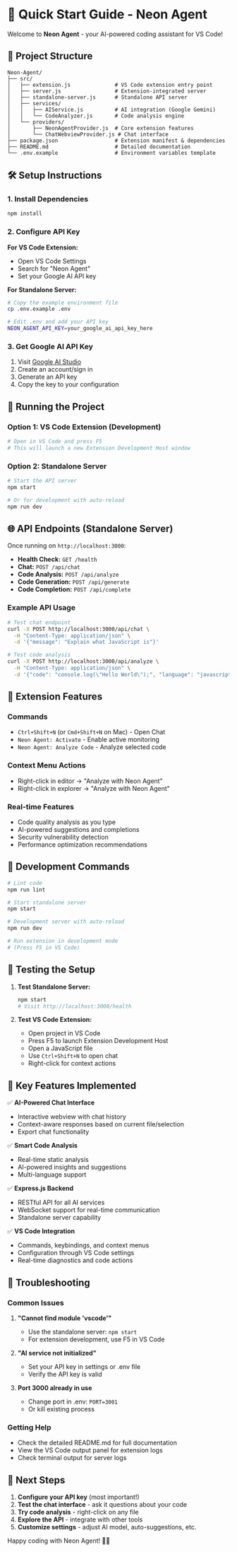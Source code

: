# 🚀 Quick Start Guide - Neon Agent

Welcome to **Neon Agent** - your AI-powered coding assistant for VS Code!

## 📁 Project Structure

```
Neon-Agent/
├── src/
│   ├── extension.js              # VS Code extension entry point
│   ├── server.js                 # Extension-integrated server
│   ├── standalone-server.js      # Standalone API server
│   ├── services/
│   │   ├── AIService.js          # AI integration (Google Gemini)
│   │   └── CodeAnalyzer.js       # Code analysis engine
│   └── providers/
│       ├── NeonAgentProvider.js  # Core extension features
│       └── ChatWebviewProvider.js # Chat interface
├── package.json                  # Extension manifest & dependencies
├── README.md                     # Detailed documentation
└── .env.example                  # Environment variables template
```

## 🛠 Setup Instructions

### 1. Install Dependencies
```bash
npm install
```

### 2. Configure API Key

**For VS Code Extension:**
- Open VS Code Settings
- Search for "Neon Agent"
- Set your Google AI API key

**For Standalone Server:**
```bash
# Copy the example environment file
cp .env.example .env

# Edit .env and add your API key
NEON_AGENT_API_KEY=your_google_ai_api_key_here
```

### 3. Get Google AI API Key
1. Visit [Google AI Studio](https://makersuite.google.com/)
2. Create an account/sign in
3. Generate an API key
4. Copy the key to your configuration

## 🚀 Running the Project

### Option 1: VS Code Extension (Development)
```bash
# Open in VS Code and press F5
# This will launch a new Extension Development Host window
```

### Option 2: Standalone Server
```bash
# Start the API server
npm start

# Or for development with auto-reload
npm run dev
```

## 🌐 API Endpoints (Standalone Server)

Once running on `http://localhost:3000`:

- **Health Check:** `GET /health`
- **Chat:** `POST /api/chat`
- **Code Analysis:** `POST /api/analyze`
- **Code Generation:** `POST /api/generate`
- **Code Completion:** `POST /api/complete`

### Example API Usage

```bash
# Test chat endpoint
curl -X POST http://localhost:3000/api/chat \
  -H "Content-Type: application/json" \
  -d '{"message": "Explain what JavaScript is"}'

# Test code analysis
curl -X POST http://localhost:3000/api/analyze \
  -H "Content-Type: application/json" \
  -d '{"code": "console.log(\"Hello World\");", "language": "javascript"}'
```

## 🎯 Extension Features

### Commands
- `Ctrl+Shift+N` (or `Cmd+Shift+N` on Mac) - Open Chat
- `Neon Agent: Activate` - Enable active monitoring
- `Neon Agent: Analyze Code` - Analyze selected code

### Context Menu Actions
- Right-click in editor → "Analyze with Neon Agent"
- Right-click in explorer → "Analyze with Neon Agent"

### Real-time Features
- Code quality analysis as you type
- AI-powered suggestions and completions
- Security vulnerability detection
- Performance optimization recommendations

## 🔧 Development Commands

```bash
# Lint code
npm run lint

# Start standalone server
npm start

# Development server with auto-reload
npm run dev

# Run extension in development mode
# (Press F5 in VS Code)
```

## 🧪 Testing the Setup

1. **Test Standalone Server:**
   ```bash
   npm start
   # Visit http://localhost:3000/health
   ```

2. **Test VS Code Extension:**
   - Open project in VS Code
   - Press F5 to launch Extension Development Host
   - Open a JavaScript file
   - Use `Ctrl+Shift+N` to open chat
   - Right-click for context actions

## 🌟 Key Features Implemented

✅ **AI-Powered Chat Interface**
- Interactive webview with chat history
- Context-aware responses based on current file/selection
- Export chat functionality

✅ **Smart Code Analysis**
- Real-time static analysis
- AI-powered insights and suggestions
- Multi-language support

✅ **Express.js Backend**
- RESTful API for all AI services
- WebSocket support for real-time communication
- Standalone server capability

✅ **VS Code Integration**
- Commands, keybindings, and context menus
- Configuration through VS Code settings
- Real-time diagnostics and code actions

## 🚨 Troubleshooting

### Common Issues

1. **"Cannot find module 'vscode'"**
   - Use the standalone server: `npm start`
   - For extension development, use F5 in VS Code

2. **"AI service not initialized"**
   - Set your API key in settings or .env file
   - Verify the API key is valid

3. **Port 3000 already in use**
   - Change port in .env: `PORT=3001`
   - Or kill existing process

### Getting Help

- Check the detailed README.md for full documentation
- View the VS Code output panel for extension logs
- Check terminal output for server logs

## 🎉 Next Steps

1. **Configure your API key** (most important!)
2. **Test the chat interface** - ask it questions about your code
3. **Try code analysis** - right-click on any file
4. **Explore the API** - integrate with other tools
5. **Customize settings** - adjust AI model, auto-suggestions, etc.

Happy coding with Neon Agent! 🤖✨
